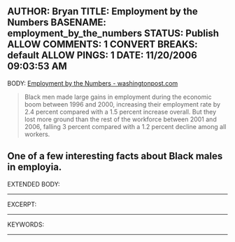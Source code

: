 AUTHOR: Bryan
TITLE: Employment by the Numbers
BASENAME: employment_by_the_numbers
STATUS: Publish
ALLOW COMMENTS: 1
CONVERT BREAKS: __default__
ALLOW PINGS: 1
DATE: 11/20/2006 09:03:53 AM
-----
BODY:
<a title="Employment by the Numbers - washingtonpost.com" href="http://www.washingtonpost.com/wp-dyn/content/article/2006/11/18/AR2006111801110.html?nav=rss_print/asection">Employment by the Numbers - washingtonpost.com</a>

<blockquote>Black men made large gains in employment during the economic boom between 1996 and 2000, increasing their employment rate by 2.4 percent compared with a 1.5 percent increase overall. But they lost more ground than the rest of the workforce between 2001 and 2006, falling 3 percent compared with a 1.2 percent decline among all workers.</blockquote>

One of a few interesting facts about Black males in employia.
-----
EXTENDED BODY:

-----
EXCERPT:

-----
KEYWORDS:

-----


